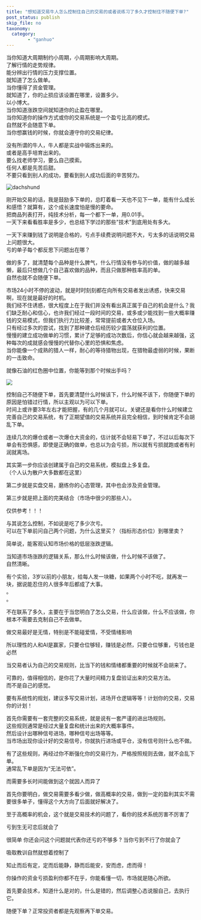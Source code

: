 ```yaml
---
title: "想知道交易牛人怎么控制住自己的交易的或者说练习了多久才控制住不随便下单?"
post_status: publish
skip_file: no
taxonomy:
  category:
        - "ganhuo"
---
```


当你知道大周期制约小周期，小周期影响大周期。  
了解行情的走势规律。  
能分辨出行情的压力支撑位置。  
就知道了怎么做单。  
当你懂得了资金管理。  
就知道了，你的止损应该设置在哪里，设置多少。  
以小博大。  
当你知道涨跌空间就知道你的止盈在哪里。  
当你知道你的操作方式或你的交易系统是一个盈亏比高的模式。  
自然就不会随意下单。  
当你想赢钱的时候，你就会遵守你的交易纪律。

没有所谓的牛人，牛人都是实战中锻炼出来的。  
或者是高手培育出来的。  
要么找老师学习，要么自己摸索。  
任何人都是先苦后甜。  
不要只看到别人的成功，要看到别人成功后面的辛苦努力。

![dachshund](https://cdn.fendou.la/funstoutiao/2020/11/143108958.jpg)

刚开始交易的话，我是鼓励多下单的，总盯着看一天也不见下一单，能有什么成长和感悟？就算有，这个成长速度怕是慢的要命。  
把商品列表打开，纯技术分析，每一个都下一单，用0.01手。  
一天下来看看胜率是多少，也总结下学过的那些"技术"到底用处有多大。

一天下来赚到钱了说明是合格的，亏点手续费说明问题不大，亏太多的话说明交易上问题很大。  
亏的单子每个都反思下问题出在哪？

做的多了，就清楚每个品种是什么脾气，什么行情没有参与的价值，做的越多越懒，最后只想做几个自己喜欢做的品种，而且只做那种胜率高的单。  
自然也就不会随便下单。

市场24小时不停的波动，就是时时刻刻都在向所有交易者发出诱惑，快来交易啊，现在就是最好的时机。  
我们经不住诱惑，很大程度上在于我们并没有看出真正属于自己的机会是什么？我们缺乏耐心和信心，也许我们经过一段时间的交易，或多或少能找到一些大概率赚钱的交易模式，但我们执行力比较差，常常提前或者大仓位入场。  
只有经过多次的尝试，找到了那种建仓后经历较少震荡就获利的位置。  
慢慢的建立成功做单的习惯，累计了足够的成功次数后，你信心就会越来越强，这种每次的成就感会慢慢的代替你心里的恐惧和焦虑。  
当你能像一个成熟的猎人一样，耐心的等待猎物出现，在猎物最虚弱的时候，果断的一击致命。

就像石油的红色圈中位置，你能等到那个时候出手吗？

![](https://cdn.fendou.la/funstoutiao/2020/11/062350020.jpg)

控制自己不随便下单，首先要清楚什么时候该下，什么时候不该下，你随便下单的原因是怕错过行情，所以主观以为可以下单。  
时间上或许要3年左右才能把握，有的几个月就可以，关键还是看你什么时候建立完善自己的交易系统，有了正期望值的交易系统并且完全相信，到时候肯定不会胡乱下单。

连续几次的爆仓或者一次爆仓大资金的，估计就不会轻易下单了，不过以后每次下单会有恐惧感，即使是正确的做单，也总以为会亏损，所以就有亏损就跑或者有利润就离场。

其实第一步你应该创建属于自己的交易系统，模拟盘上多复盘。  
（个人认为散户大多数都在这里）

第二步就是实盘交易，磨练你的心态管理，其中也会涉及资金管理。

第三步就是把上面的完美结合（市场中很少的那些人）。

仅供参考！！！

与其说怎么控制，不如说是吃了多少次亏。  
可以在下单前问自己两个问题，为什么这里买？（指标形态价位）到哪里卖？

简单说，能客观认知市场价格的低层涨跌逻辑。

当知道市场涨跌的逻辑关系，那么什么时候该做，什么时候不该做了。  
自然清晰。

有个实验，3岁以前的小朋友，给每人发一块糖，如果两个小时不吃，就再发一块，据说能忍住的人很多年后都成了大事。  
。  
。

不在联系了多久，主要在于当您明白了怎么交易，什么应该做，什么不应该做，你根本不需要去克制自己不去做单。

做交易最好是无情，特别是不能碰爱情，不受情绪影响

所以理性的人和AI是赢家，只要仓位够轻，赚钱是必然，只要仓位够重，亏钱也是必然

当交易者认为自己的交易规则，比当下的钱和情绪都重要的时候就不会胡来了。

可靠的，值得相信的，是你花了大量时间精力复盘验证出来的交易方法。  
而不是自己的感觉。

要有系统性的规划，建议多写交易计划，进场开仓逻辑等等！计划你的交易，交易你的计划！

首先你需要有一套完整的交易系统，就是说有一套严谨的进出场规则。  
这些规则通常是经过大量复盘和统计出来的大概率事件。  
然后设计出哪种信号进场，哪种信号出场等等。  
当市场出现你设计好的交易信号，你就执行进场或平仓，没有信号则什么也不做。

有了这些规则，再经过你不断强化你的交易行为，严格按照规则去做，就不会乱下单。  
通常乱下单是因为“无法可依”。

而需要多长时间能做到这个就因人而异了

首先你要明白，做交易需要多看少做，做高概率的交易，做到一定的盈利其实不需要很多单子，懂得这个大方向了后面就好解决了。

至于高概率的机会，这个就是交易技术的问题了，看你的技术系统厉害不厉害了

亏到生无可恋后就会了

很简单 你还会问这个问题就代表你还亏的不够多 ? 当你亏到不行了你就会了

吸取教训自然就想着控制了

知止而后有定，定而后能静，静而后能安，安而虑，虑而得！

你操作的资金亏损盈利你都不在乎，你能看懂一切，市场就是随心所欲。

首先要会技术，知道什么是对的，什么是错的，然后调整心态说服自己，去执行它。

随便下单？正常投资者都是先观察再下单交易。
